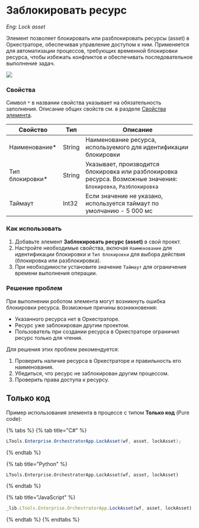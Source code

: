 # Заблокировать ресурс

*Eng: Lock asset*

Элемент позволяет блокировать или разблокировать ресурсы (asset) в Оркестраторе, обеспечивая управление доступом к ним. Применяется для автоматизации процессов, требующих временной блокировки ресурса, чтобы избежать конфликтов и обеспечивать последовательное выполнение задач.

![](<../../.gitbook/assets1/asset_blo.png>)


### Свойства

Символ `*` в названии свойства указывает на обязательность заполнения. Описание общих свойств см. в разделе [Свойства элемента](https://docs.primo-rpa.ru/primo-rpa/primo-studio/process/elements#svoistva-elementa).

| Свойство         | Тип     | Описание                                                |
|------------------|---------|---------------------------------------------------------|
| Наименование\*   | String  | Наименование ресурса, используемого для идентификации блокировки |
| Тип блокировки\* | String  | Указывает, производится блокировка или разблокировка ресурса. Возможные значения: `Блокировка`, `Разблокировка` |
| Таймаут          | Int32   | Если значение не указано, используется таймаут по умолчанию -  5 000 мс|

### Как использовать

1. Добавьте элемент **Заблокировать ресурс (asset)** в свой проект.
2. Настройте необходимые свойства, включая `Наименование` для идентификации блокировки и `Тип блокировки` для выбора действия (блокировка или разблокировка).
3. При необходимости установите значение `Таймаут` для ограничения времени выполнения операции.

### Решение проблем

При выполнении роботом элемента могут возникнуть ошибка блокировки ресурса. Возможные причины возникновения:
  - Указанного ресурса нет в Оркестраторе.
  - Ресурс уже заблокирован другим проектом.
  - Пользователь при создании ресурса в Оркестраторе ограничил ресурс только для чтения.

Для решения этих проблем рекомендуется:
1. Проверить наличие ресурса в Оркестраторе и правильность его наименования.
2. Убедиться, что ресурс не заблокирован другим процессом.
3. Проверить права доступа к ресурсу.



## Только код

Пример использования элемента в процессе с типом **Только код** (Pure code):

{% tabs %}
{% tab title="C#" %}
```csharp
LTools.Enterprise.OrchestratorApp.LockAsset(wf, asset, lockAsset);
```
{% endtab %}

{% tab title="Python" %}
```python
LTools.Enterprise.OrchestratorApp.LockAsset(wf, asset, lockAsset)
```
{% endtab %}

{% tab title="JavaScript" %}
```javascript
_lib.LTools.Enterprise.OrchestratorApp.LockAsset(wf, asset, lockAsset);
```
{% endtab %}
{% endtabs %}
